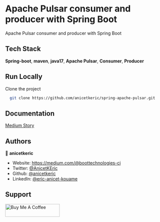 # Apache Pulsar consumer and producer with Spring Boot

Apache Pulsar consumer and producer with Spring Boot

## Tech Stack

**Spring-boot**, **maven**, **java17**, **Apache Pulsar**, **Consumer**, **Producer**


## Run Locally

Clone the project

```bash
  git clone https://github.com/anicetkeric/spring-apache-pulsar.git
```

## Documentation

[Medium Story](https://boottechnologies-ci.medium.com/apache-pulsar-consumer-and-producer-with-spring-boot-916fd06f669)

## Authors

👤 **anicetkeric**

* Website: https://medium.com/@boottechnologies-ci
* Twitter: [@AnicetKEric](https://twitter.com/AnicetKEric)
* Github: [@anicetkeric](https://github.com/anicetkeric)
* LinkedIn: [@eric-anicet-kouame](https://linkedin.com/in/eric-anicet-kouame-49029577)

## Support
<a href="https://www.buymeacoffee.com/boottechnou" target="_blank"><img src="https://cdn.buymeacoffee.com/buttons/default-orange.png" alt="Buy Me A Coffee" height="41" width="174"></a>
